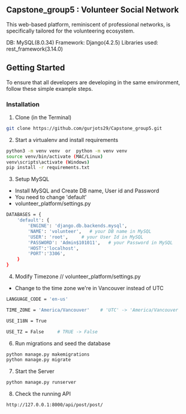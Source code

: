 <!-- ABOUT THE PROJECT -->
## Capstone_group5 : Volunteer Social Network

This web-based platform, reminiscent of professional networks, is specifically tailored for the volunteering ecosystem.

DB: MySQL(8.0.34)
Framework: Django(4.2.5)
Libraries used: rest_framework(3.14.0)

<!-- GETTING STARTED -->
## Getting Started

To ensure that all developers are developing in the same environment, follow these simple example steps.

### Installation

1. Clone (in the Terminal)
```sh
git clone https://github.com/gurjots29/Capstone_group5.git
```
2. Start a virtualenv and install requirements
```sh
python3 -m venv venv  or  python -m venv venv
source venv/bin/activate (MAC/Linux)
venv\scripts\activate (Windows)
pip install -r requirements.txt
```
3. Setup MySQL
- Install MySQL and Create DB name, User id and Password
- You need to change 'default'
- volunteer_platform/settings.py  
```sh
DATABASES = {
    'default': {
 		'ENGINE': 'django.db.backends.mysql',
 		'NAME': 'volunteer',   # your DB name in MySQL
 		'USER': 'root',     # your User Id in MySQL
 		'PASSWORD': 'Admin$101011',   # your Password in MySQL
 		'HOST':'localhost',
 		'PORT':'3306',
 	}
}
```
4. Modify Timezone    // volunteer_platform/settings.py
- Change to the time zone we're in Vancouver instead of UTC
```sh
LANGUAGE_CODE = 'en-us'

TIME_ZONE = 'America/Vancouver'    # 'UTC' -> 'America/Vancouver

USE_I18N = True

USE_TZ = False     # TRUE -> False

```
6. Run migrations and seed the database
```sh
python manage.py makemigrations
python manage.py migrate
```
7. Start the Server
```sh
python manage.py runserver
```
8. Check the running API
```sh
http://127.0.0.1:8000/api/post/post/
```
